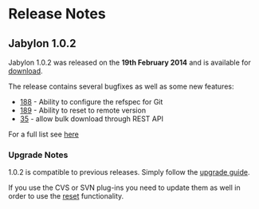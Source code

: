 
# Release Notes


## Jabylon 1.0.2

Jabylon 1.0.2 was released on the **19th February 2014** and is available for [download](download.html). 

The release contains several bugfixes as well as some new features:

 * [188](https://github.com/jutzig/jabylon/issues/188) - Ability to configure the refspec for Git
 * [189](https://github.com/jutzig/jabylon/issues/189) - Ability to reset to remote version 
 * [35](https://github.com/jutzig/jabylon/issues/35) - allow bulk download through REST API
 
For a full list see [here](https://github.com/jutzig/jabylon/issues?milestone=4&amp;page=1&amp;state=closed "Issue List")  
  

### Upgrade Notes

1.0.2 is compatible to previous releases. Simply follow the [upgrade guide](upgrade.html). 

If you use the CVS or SVN plug-ins you need to update them as well in order to use the [reset](https://github.com/jutzig/jabylon/issues/189) functionality.